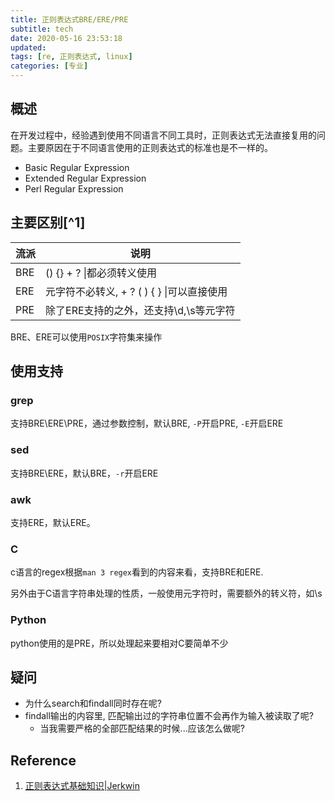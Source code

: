 ```yaml
---
title: 正则表达式BRE/ERE/PRE
subtitle: tech
date: 2020-05-16 23:53:18
updated:
tags: [re, 正则表达式, linux]
categories: [专业]
---
```


## 概述
在开发过程中，经验遇到使用不同语言不同工具时，正则表达式无法直接复用的问题。主要原因在于不同语言使用的正则表达式的标准也是不一样的。

<!--more-->

* Basic Regular Expression
* Extended Regular Expression
* Perl Regular Expression

## 主要区别[^1]

流派 | 说明                          
-----|------------------------------
BRE | () {} + ? \|都必须转义使用
ERE | 元字符不必转义, + ? ( ) { } \|可以直接使用
PRE | 除了ERE支持的之外，还支持\d,\s等元字符

BRE、ERE可以使用`POSIX`字符集来操作

## 使用支持

### grep
支持BRE\ERE\PRE，通过参数控制，默认BRE, `-P`开启PRE, `-E`开启ERE

### sed
支持BRE\ERE，默认BRE，`-r`开启ERE

### awk
支持ERE，默认ERE。


### C

c语言的regex根据`man 3 regex`看到的内容来看，支持BRE和ERE.

另外由于C语言字符串处理的性质，一般使用元字符时，需要额外的转义符，如\\s

### Python

python使用的是PRE，所以处理起来要相对C要简单不少

## 疑问
* 为什么search和findall同时存在呢?
* findall输出的内容里, 匹配输出过的字符串位置不会再作为输入被读取了呢?
  * 当我需要严格的全部匹配结果的时候...应该怎么做呢?

## Reference
1. [正则表达式基础知识\|Jerkwin](https://jerkwin.github.io/2014/04/03/%E6%AD%A3%E5%88%99%E8%A1%A8%E8%BE%BE%E5%BC%8F%E5%9F%BA%E7%A1%80%E7%9F%A5%E8%AF%86/)